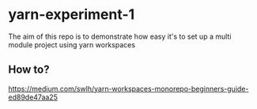 # yarn-experiment-1

The aim of this repo is to demonstrate how easy it's to set up a multi module project using yarn workspaces

## How to? 
https://medium.com/swlh/yarn-workspaces-monorepo-beginners-guide-ed89de47aa25
